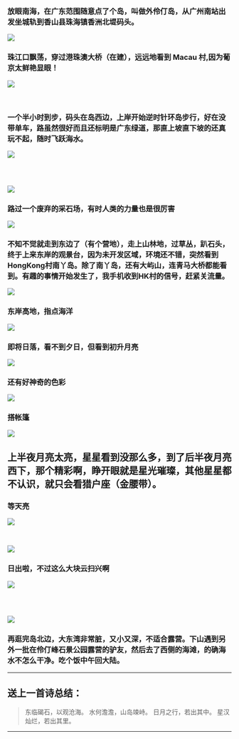 <!-- 
.. link: 
.. description: 
.. tags: travel
.. date: 2015/09/26 12:07:37
.. title: 零丁洋里嘆世界
.. slug: island-camping
-->

### 放眼南海，在广东范围随意点了个岛，叫做外伶仃岛，从广州南站出发坐城轨到香山县珠海镇香洲北堤码头。

![](http://ww3.sinaimg.cn/large/67804861gw1ewg4kv02abj218g0p00x9.jpg)

### 珠江口飘荡，穿过港珠澳大桥（在建），远远地看到 Macau 村,因为葡京太鲜艳显眼！

![](http://ww1.sinaimg.cn/mw1024/67804861gw1ewg47oz167j21kw16o45y.jpg)

<br/>
<!-- TEASER_END -->

### 一个半小时到步，码头在岛西边，上岸开始逆时针环岛步行，好在没带单车，路虽然很好而且还标明是广东绿道，那直上坡直下坡的还真玩不起，随时飞跃海水。

![](http://ww2.sinaimg.cn/mw1024/67804861gw1ewg4kyo1j0j218g0p0gsw.jpg)

<br/><br/>

![](http://ww3.sinaimg.cn/bmiddle/67804861gw1ewg47ta9acj21kw23uwmp.jpg)

### 路过一个废弃的采石场，有时人类的力量也是很厉害

![](http://ww3.sinaimg.cn/mw1024/67804861gw1ewg4d6oli5j21kw16o7fs.jpg)

### 不知不觉就走到东边了（有个营地），走上山林地，过草丛，趴石头，终于上来东岸的观景台，因为未开发区域，环境还不错，突然看到 HongKong村南丫岛。除了南丫岛，还有大屿山，连青马大桥都能看到。有趣的事情开始发生了，我手机收到HK村的信号，赶紧关流量。


![](http://ww2.sinaimg.cn/large/67804861gw1ewg4886npjj21kw16ojuy.jpg)


### 东岸高地，指点海洋

![](http://ww2.sinaimg.cn/bmiddle/67804861gw1ewg4862aacj21kw23uwqj.jpg)

### 即将日落，看不到夕日，但看到初升月亮

![](http://ww3.sinaimg.cn/mw1024/67804861gw1ewg48a8kl9j21kw16ogoy.jpg)

### 还有好神奇的色彩
![](http://ww1.sinaimg.cn/mw1024/67804861gw1ewg48dn0dij21kw16owkd.jpg)

### 搭帐篷
![](http://ww2.sinaimg.cn/mw1024/67804861gw1ewg48h6brsj21kw16oael.jpg)

## 上半夜月亮太亮，星星看到没那么多，到了后半夜月亮西下，那个精彩啊，睁开眼就是星光璀璨，其他星星都不认识，就只会看猎户座（金腰带）。

### 等天亮
![](http://ww4.sinaimg.cn/mw1024/67804861gw1ewg48mhfqpj21kw16o47r.jpg)

<be/><br/>

![](http://ww2.sinaimg.cn/mw1024/67804861gw1ewg4cunw8ij21kw16oaf9.jpg)

### 日出啦，不过这么大块云扫兴啊

![](http://ww2.sinaimg.cn/mw1024/67804861gw1ewg4cy5txrj21kw16o0wd.jpg)

<br/><br/>

![](http://ww1.sinaimg.cn/mw1024/67804861gw1ewg4d1zhmej21kw16o78a.jpg)

### 再逛完岛北边，大东湾非常脏，又小又深，不适合露营。下山遇到另外一批在伶仃峰石景公园露营的驴友，然后去了西侧的海滩，的确海水不怎么干净。吃个饭中午回大陆。


 * * *

##  送上一首诗总结：
 
 > 东临碣石，以观沧海。
 > 水何澹澹，山岛竦峙。
 > 日月之行，若出其中。
 > 星汉灿烂，若出其里。
 
 
 * * *